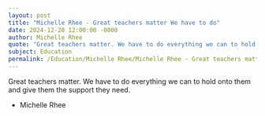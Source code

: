 ```yaml
---
layout: post
title: "Michelle Rhee - Great teachers matter We have to do"
date: 2024-12-28 12:00:00 -0000
author: Michelle Rhee
quote: "Great teachers matter. We have to do everything we can to hold onto them and give them the support they need."
subject: Education
permalink: /Education/Michelle Rhee/Michelle Rhee - Great teachers matter We have to do
---
```


Great teachers matter. We have to do everything we can to hold onto them and give them the support they need.

- Michelle Rhee
